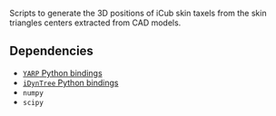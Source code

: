 Scripts to generate the 3D positions of iCub skin taxels from the skin triangles centers extracted from CAD models. 

## Dependencies 
* [`YARP` Python bindings](http://www.yarp.it/yarp_swig.html)
* [`iDynTree` Python bindings](https://github.com/robotology/idyntree#installation)
* `numpy` 
* `scipy`
